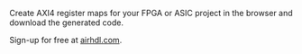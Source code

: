Create AXI4 register maps for your FPGA or ASIC project in the browser and download the generated code.

Sign-up for free at [airhdl.com](https://airhdl.com).
